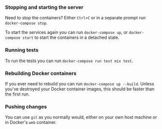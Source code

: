 ### Stopping and starting the server

Need to stop the containers? Either `Ctrl+C` or in a separate prompt run `docker-compose stop`.

To start the services again you can run `docker-compose up`, or `docker-compose start` to start the containers in a detached state.

### Running tests

To run the tests you can run `docker-compose run test mix test`.

### Rebuilding Docker containers

If you ever need to rebuild you can run `docker-compose up --build`. Unless you've destroyed your Docker container images, this should be faster than the first run.


### Pushing changes

You can use `git` as you normally would, either on your own host machine or in Docker's `web` container.
